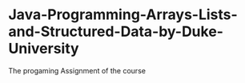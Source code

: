 # Java-Programming-Arrays-Lists-and-Structured-Data-by-Duke-University
The progaming Assignment of the course 
